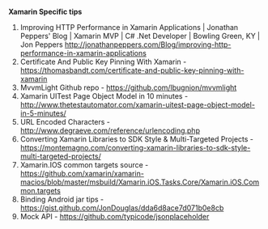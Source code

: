 **Xamarin Specific tips**
1. Improving HTTP Performance in Xamarin Applications | Jonathan Peppers' Blog | Xamarin MVP | C# .Net Developer | Bowling Green, KY | Jon Peppers <http://jonathanpeppers.com/Blog/improving-http-performance-in-xamarin-applications>
1. Certificate And Public Key Pinning With Xamarin - <https://thomasbandt.com/certificate-and-public-key-pinning-with-xamarin>
1. MvvmLight Github repo - <https://github.com/lbugnion/mvvmlight>
1. Xamarin UITest Page Object Model in 10 minutes - <http://www.thetestautomator.com/xamarin-uitest-page-object-model-in-5-minutes/>
1. URL Encoded Characters - <http://www.degraeve.com/reference/urlencoding.php>
1. Converting Xamarin Libraries to SDK Style & Multi-Targeted Projects - <https://montemagno.com/converting-xamarin-libraries-to-sdk-style-multi-targeted-projects/>
1. Xamarin.IOS common targets source - <https://github.com/xamarin/xamarin-macios/blob/master/msbuild/Xamarin.iOS.Tasks.Core/Xamarin.iOS.Common.targets>
1. Binding Android jar tips - <https://gist.github.com/JonDouglas/dda6d8ace7d071b0e8cb>
1. Mock API - <https://github.com/typicode/jsonplaceholder>
